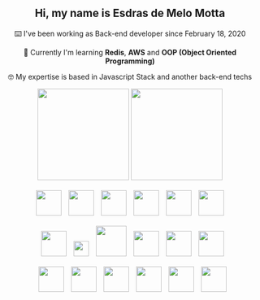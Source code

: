 <h2 align="center">Hi, my name is Esdras de Melo Motta</h2>

<div align="center">
    <p>⌨️ I've been working as Back-end developer since February 18, 2020</p>
    <p>📜 Currently I'm learning <b>Redis</b>, <b>AWS</b> and <b>OOP (Object Oriented Programming)</b></p>
    <p>🤓 My expertise is based in Javascript Stack and another back-end techs</p>
</div>

<div align="center">
  <img height="180em" src="https://github-readme-stats.vercel.app/api?username=esdrasmelo&show_icons=true&theme=midnight-purple">
  <img height="180em" src="https://github-readme-stats.vercel.app/api/top-langs/?username=Esdrasmelo&layout=compact&langs_count=7&theme=midnight-purple"/>

</div>

<div style="display: inline_block" align="center"><br>
  <img height="50px" src="https://cdn.jsdelivr.net/gh/devicons/devicon/icons/typescript/typescript-original.svg" />
  <img style="margin-left:10px" height="50px" src="https://cdn.jsdelivr.net/gh/devicons/devicon/icons/javascript/javascript-original.svg" />        
  <img style="margin-left:10px" height="50px" src="https://cdn.jsdelivr.net/gh/devicons/devicon/icons/nestjs/nestjs-plain.svg" />
  <img style="margin-left:10px" height="50px" src="https://cdn.jsdelivr.net/gh/devicons/devicon/icons/express/express-original.svg" />
  <img style="margin-left:10px" height="50px" src="https://cdn.jsdelivr.net/gh/devicons/devicon/icons/graphql/graphql-plain-wordmark.svg" />
  <img style="margin-left:10px" height="50px" src="https://cdn.jsdelivr.net/gh/devicons/devicon/icons/bash/bash-original.svg" />
</div>
<div style="display: inline_block" align="center"><br>
  <img style="margin-left:10px;" height="50px" src="https://cdn.jsdelivr.net/gh/devicons/devicon/icons/sequelize/sequelize-original.svg" />
  <img style="margin-left:10px;" height="30px" src="https://img.shields.io/badge/Prisma-3982CE?style=for-the-badge&logo=Prisma&logoColor=white" />
  <img style="margin-left:10px;" height="60px" src="https://cdn.jsdelivr.net/gh/devicons/devicon/icons/docker/docker-original.svg" />
  <img style="margin-left:10px;" height="50px" src="https://cdn.jsdelivr.net/gh/devicons/devicon/icons/linux/linux-original.svg" />
  <img style="margin-left:10px;" height="50px" src="https://cdn.jsdelivr.net/gh/devicons/devicon/icons/git/git-original.svg" />  
  <img style="margin-left:10px;" height="50px" src="https://cdn.jsdelivr.net/gh/devicons/devicon/icons/vscode/vscode-original.svg" />  
</div>
<div style="display: inline_block" align="center"><br>
  <img style="margin-left:10px;" height="50px" src="https://cdn.jsdelivr.net/gh/devicons/devicon/icons/github/github-original.svg" />
  <img style="margin-left:10px;" height="50px" src="https://cdn.jsdelivr.net/gh/devicons/devicon/icons/markdown/markdown-original.svg" />
  <img style="margin-left:10px;" height="50px" src="https://cdn.jsdelivr.net/gh/devicons/devicon/icons/jest/jest-plain.svg" />
  <img style="margin-left:10px;" height="50px" src="https://cdn.jsdelivr.net/gh/devicons/devicon/icons/mysql/mysql-original.svg" />
  <img style="margin-left:10px;" height="50px" src="https://cdn.jsdelivr.net/gh/devicons/devicon/icons/postgresql/postgresql-original.svg" />
  <img style="margin-left:10px;" height="50px" src="https://cdn.jsdelivr.net/gh/devicons/devicon/icons/redis/redis-original.svg" />
</div>
